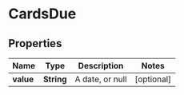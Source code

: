 # CardsDue

## Properties
Name | Type | Description | Notes
------------ | ------------- | ------------- | -------------
**value** | **String** | A date, or null |  [optional]
